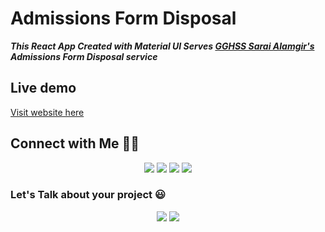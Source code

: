 # Admissions Form Disposal
***This React App Created with Material UI Serves [GGHSS Sarai Alamgir's]() Admissions Form Disposal service***

## Live demo

[Visit website here](https://umer-r.github.io/admission-portal-gghss/)

## Connect with Me 🤝🏻 &nbsp;

<p align="center">
<a href="https://www.linkedin.com/in/umer-r-437120214/"><img src="https://img.shields.io/badge/-Umer%20R-0077B5?style=flat&logo=Linkedin&logoColor=white"/></a>
<a href="mailto:russs3400@gmail.com"><img src="https://img.shields.io/badge/-Umer R-D14836?style=flat&logo=Gmail&logoColor=white"/></a>
<a href="https://instagram.com/umer_r74"><img src="https://img.shields.io/badge/-@umer__r74-E4405F?style=flat&logo=Instagram&logoColor=white"/></a>
<a href="https://twitter.com/umer_74"><img src="https://img.shields.io/badge/-@umer__74-1877F2?style=flat&logo=Twitter&logoColor=white"/></a>
</p>

### Let's Talk about your project :smiley:

<p align="center">
<a href="https://www.upwork.com/freelancers/~011184505ed9059668"><img src="https://img.shields.io/badge/-Umer%20R-6fda44?style=flat&logo=upwork&logoColor=white"/></a>
<a href="https://www.fiverr.com/hamza_rajaz"><img src="https://img.shields.io/badge/-Umer%20R-00b22d?style=flat&logo=Fiverr&logoColor=white"/></a>

</p>
